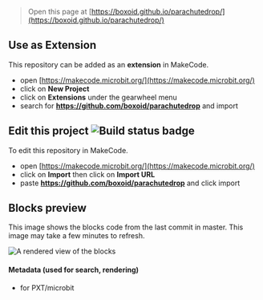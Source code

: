 
> Open this page at [https://boxoid.github.io/parachutedrop/](https://boxoid.github.io/parachutedrop/)

## Use as Extension

This repository can be added as an **extension** in MakeCode.

* open [https://makecode.microbit.org/](https://makecode.microbit.org/)
* click on **New Project**
* click on **Extensions** under the gearwheel menu
* search for **https://github.com/boxoid/parachutedrop** and import

## Edit this project ![Build status badge](https://github.com/boxoid/parachutedrop/workflows/MakeCode/badge.svg)

To edit this repository in MakeCode.

* open [https://makecode.microbit.org/](https://makecode.microbit.org/)
* click on **Import** then click on **Import URL**
* paste **https://github.com/boxoid/parachutedrop** and click import

## Blocks preview

This image shows the blocks code from the last commit in master.
This image may take a few minutes to refresh.

![A rendered view of the blocks](https://github.com/boxoid/parachutedrop/raw/master/.github/makecode/blocks.png)

#### Metadata (used for search, rendering)

* for PXT/microbit
<script src="https://makecode.com/gh-pages-embed.js"></script><script>makeCodeRender("{{ site.makecode.home_url }}", "{{ site.github.owner_name }}/{{ site.github.repository_name }}");</script>
